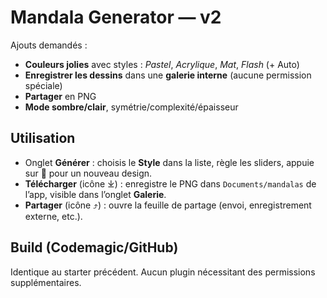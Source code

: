 # Mandala Generator — v2

Ajouts demandés :
- **Couleurs jolies** avec styles : *Pastel*, *Acrylique*, *Mat*, *Flash* (+ Auto)
- **Enregistrer les dessins** dans une **galerie interne** (aucune permission spéciale)
- **Partager** en PNG
- **Mode sombre/clair**, symétrie/complexité/épaisseur

## Utilisation
- Onglet **Générer** : choisis le **Style** dans la liste, règle les sliders, appuie sur 🎲 pour un nouveau design.
- **Télécharger** (icône ⤓) : enregistre le PNG dans `Documents/mandalas` de l’app, visible dans l’onglet **Galerie**.
- **Partager** (icône ⤴) : ouvre la feuille de partage (envoi, enregistrement externe, etc.).

## Build (Codemagic/GitHub)
Identique au starter précédent. Aucun plugin nécessitant des permissions supplémentaires.

